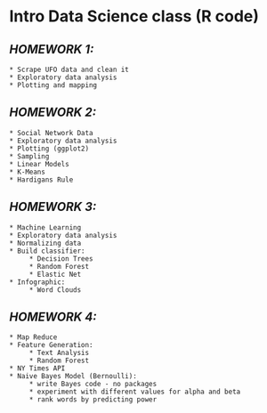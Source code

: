# **Intro Data Science class (R code)**

## *HOMEWORK 1:*

    * Scrape UFO data and clean it
    * Exploratory data analysis
    * Plotting and mapping

## *HOMEWORK 2:*

    * Social Network Data
    * Exploratory data analysis
    * Plotting (ggplot2)
    * Sampling
    * Linear Models
    * K-Means
    * Hardigans Rule

## *HOMEWORK 3:*

    * Machine Learning
    * Exploratory data analysis
    * Normalizing data
    * Build classifier:
         * Decision Trees
         * Random Forest
         * Elastic Net
    * Infographic:
         * Word Clouds

## *HOMEWORK 4:*

    * Map Reduce
    * Feature Generation:
         * Text Analysis
         * Random Forest
    * NY Times API
    * Naive Bayes Model (Bernoulli):
         * write Bayes code - no packages
         * experiment with different values for alpha and beta
         * rank words by predicting power


